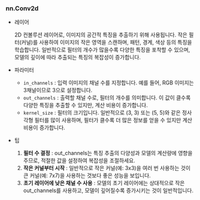 ### nn.Conv2d

- 레이어

  2D 컨볼루션 레이어로, 이미지의 공간적 특징을 추출하기 위해 사용됩니다. 작은 필터(커널)를 사용하여 이미지의 작은 영역을 스캔하며, 패턴, 경계, 색상 등의 특징을 학습합니다. 일반적으로 필터의 개수가 많을수록 다양한 특징을 포착할 수 있으며, 모델의 깊이에 따라 추출되는 특징의 복잡성이 증가합니다.

- 파라미터

  - `in_channels` : 입력 이미지의 채널 수를 지정합니다. 예를 들어, RGB 이미지는 3채널이므로 3으로 설정합니다.
  - `out_channels` : 출력할 채널 수로, 필터의 개수를 의미합니다. 이 값이 클수록 다양한 특징을 추출할 수 있지만, 계산 비용이 증가합니다.
  - `kernel_size` : 필터의 크기입니다. 일반적으로 (3, 3) 또는 (5, 5)와 같은 정사각형 필터를 많이 사용하며, 필터가 클수록 더 많은 정보를 얻을 수 있지만 계산 비용이 증가합니다.

- 팁
  1. **필터 수 결정** : out_channels는 특징 추출의 다양성과 모델의 계산량에 영향을 주므로, 적절한 값을 설정하여 복잡성을 조절하세요.
  2. **작은 커널부터 시작** : 일반적으로 작은 커널(예: 3x3)을 여러 번 사용하는 것이 큰 커널(예: 7x7)을 사용하는 것보다 좋은 성능을 보입니다.
  3. **초기 레이어에 낮은 채널 수 사용** : 모델의 초기 레이어에는 상대적으로 작은 out_channels를 사용하고, 모델이 깊어질수록 증가시키는 것이 일반적입니다.
